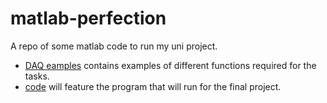 # matlab-perfection

A repo of some matlab code to run my uni project.

* [DAQ eamples](https://github.com/watervapour/matlab-perfection/tree/master/DAQ%20examples) contains examples of different functions required for the tasks.
* [code](https://github.com/watervapour/matlab-perfection/tree/master/code) will feature the program that will run for the final project.
